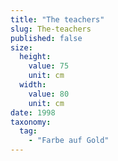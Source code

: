 ```yaml
---
title: "The teachers"
slug: The-teachers
published: false
size:
  height:
    value: 75
    unit: cm
  width:
    value: 80
    unit: cm
date: 1998
taxonomy:
  tag:
    - "Farbe auf Gold"
---
```

